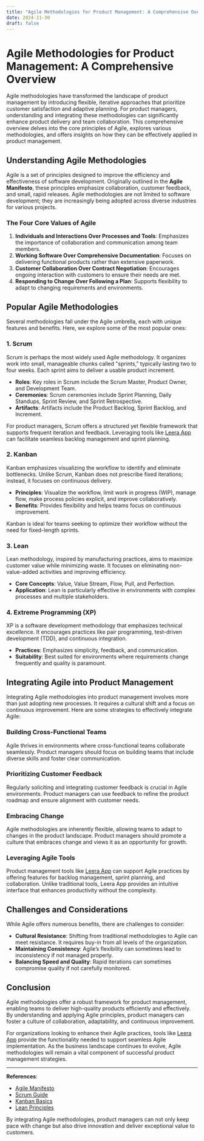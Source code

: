 ```yaml
---
title: "Agile Methodologies for Product Management: A Comprehensive Overview"
date: 2024-11-30
draft: false
---
```

# Agile Methodologies for Product Management: A Comprehensive Overview

Agile methodologies have transformed the landscape of product management by introducing flexible, iterative approaches that prioritize customer satisfaction and adaptive planning. For product managers, understanding and integrating these methodologies can significantly enhance product delivery and team collaboration. This comprehensive overview delves into the core principles of Agile, explores various methodologies, and offers insights on how they can be effectively applied in product management.

## Understanding Agile Methodologies

Agile is a set of principles designed to improve the efficiency and effectiveness of software development. Originally outlined in the **Agile Manifesto**, these principles emphasize collaboration, customer feedback, and small, rapid releases. Agile methodologies are not limited to software development; they are increasingly being adopted across diverse industries for various projects.

### The Four Core Values of Agile

1. **Individuals and Interactions Over Processes and Tools**: Emphasizes the importance of collaboration and communication among team members.
2. **Working Software Over Comprehensive Documentation**: Focuses on delivering functional products rather than extensive paperwork.
3. **Customer Collaboration Over Contract Negotiation**: Encourages ongoing interaction with customers to ensure their needs are met.
4. **Responding to Change Over Following a Plan**: Supports flexibility to adapt to changing requirements and environments.

## Popular Agile Methodologies

Several methodologies fall under the Agile umbrella, each with unique features and benefits. Here, we explore some of the most popular ones:

### 1. Scrum

Scrum is perhaps the most widely used Agile methodology. It organizes work into small, manageable chunks called "sprints," typically lasting two to four weeks. Each sprint aims to deliver a usable product increment.

- **Roles**: Key roles in Scrum include the Scrum Master, Product Owner, and Development Team.
- **Ceremonies**: Scrum ceremonies include Sprint Planning, Daily Standups, Sprint Review, and Sprint Retrospective.
- **Artifacts**: Artifacts include the Product Backlog, Sprint Backlog, and Increment.

For product managers, Scrum offers a structured yet flexible framework that supports frequent iteration and feedback. Leveraging tools like [Leera App](https://leera.app) can facilitate seamless backlog management and sprint planning.

### 2. Kanban

Kanban emphasizes visualizing the workflow to identify and eliminate bottlenecks. Unlike Scrum, Kanban does not prescribe fixed iterations; instead, it focuses on continuous delivery.

- **Principles**: Visualize the workflow, limit work in progress (WIP), manage flow, make process policies explicit, and improve collaboratively.
- **Benefits**: Provides flexibility and helps teams focus on continuous improvement.

Kanban is ideal for teams seeking to optimize their workflow without the need for fixed-length sprints.

### 3. Lean

Lean methodology, inspired by manufacturing practices, aims to maximize customer value while minimizing waste. It focuses on eliminating non-value-added activities and improving efficiency.

- **Core Concepts**: Value, Value Stream, Flow, Pull, and Perfection.
- **Application**: Lean is particularly effective in environments with complex processes and multiple stakeholders.

### 4. Extreme Programming (XP)

XP is a software development methodology that emphasizes technical excellence. It encourages practices like pair programming, test-driven development (TDD), and continuous integration.

- **Practices**: Emphasizes simplicity, feedback, and communication.
- **Suitability**: Best suited for environments where requirements change frequently and quality is paramount.

## Integrating Agile into Product Management

Integrating Agile methodologies into product management involves more than just adopting new processes. It requires a cultural shift and a focus on continuous improvement. Here are some strategies to effectively integrate Agile:

### Building Cross-Functional Teams

Agile thrives in environments where cross-functional teams collaborate seamlessly. Product managers should focus on building teams that include diverse skills and foster clear communication.

### Prioritizing Customer Feedback

Regularly soliciting and integrating customer feedback is crucial in Agile environments. Product managers can use feedback to refine the product roadmap and ensure alignment with customer needs.

### Embracing Change

Agile methodologies are inherently flexible, allowing teams to adapt to changes in the product landscape. Product managers should promote a culture that embraces change and views it as an opportunity for growth.

### Leveraging Agile Tools

Product management tools like [Leera App](https://leera.app) can support Agile practices by offering features for backlog management, sprint planning, and collaboration. Unlike traditional tools, Leera App provides an intuitive interface that enhances productivity without the complexity.

## Challenges and Considerations

While Agile offers numerous benefits, there are challenges to consider:

- **Cultural Resistance**: Shifting from traditional methodologies to Agile can meet resistance. It requires buy-in from all levels of the organization.
- **Maintaining Consistency**: Agile’s flexibility can sometimes lead to inconsistency if not managed properly.
- **Balancing Speed and Quality**: Rapid iterations can sometimes compromise quality if not carefully monitored.

## Conclusion

Agile methodologies offer a robust framework for product management, enabling teams to deliver high-quality products efficiently and effectively. By understanding and applying Agile principles, product managers can foster a culture of collaboration, adaptability, and continuous improvement.

For organizations looking to enhance their Agile practices, tools like [Leera App](https://leera.app) provide the functionality needed to support seamless Agile implementation. As the business landscape continues to evolve, Agile methodologies will remain a vital component of successful product management strategies.

---

**References**:

- [Agile Manifesto](https://agilemanifesto.org/)
- [Scrum Guide](https://scrumguides.org/)
- [Kanban Basics](https://kanbanize.com/kanban-resources/getting-started/what-is-kanban)
- [Lean Principles](https://lean.org/lexicon/lean-principles)

By integrating Agile methodologies, product managers can not only keep pace with change but also drive innovation and deliver exceptional value to customers.